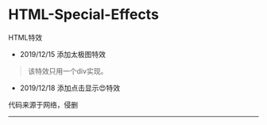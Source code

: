 # HTML-Special-Effects
HTML特效

* 2019/12/15 添加太极图特效
> 该特效只用一个div实现。

* 2019/12/18 添加点击显示😍特效

代码来源于网络，侵删

---